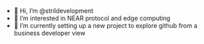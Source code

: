 - 👋 Hi, I’m @strildevelopment
- 👀 I’m interested in NEAR protocol and edge computing
- 🌱 I’m currently setting up a new project to explore github from a business developer view

<!---
strildevelopment/strildevelopment is a ✨ special ✨ repository because its `README.md` (this file) appears on your GitHub profile.
You can click the Preview link to take a look at your changes.
--->
